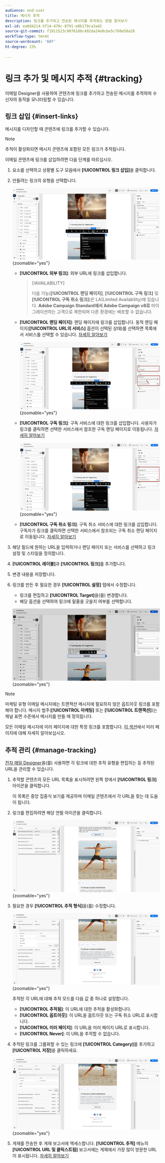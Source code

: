 ```yaml
---
audience: end-user
title: 메시지 추적
description: 링크를 추가하고 전송된 메시지를 추적하는 방법 알아보기
exl-id: ea0d4214-5f14-470c-8791-e8b179ca3a42
source-git-commit: f1911523c9076188c492da24e0cbe5c760e58a28
workflow-type: tm+mt
source-wordcount: '607'
ht-degree: 23%

---
```


# 링크 추가 및 메시지 추적 {#tracking}

이메일 Designer을 사용하여 콘텐츠에 링크를 추가하고 전송된 메시지를 추적하여 수신자의 동작을 모니터링할 수 있습니다.

## 링크 삽입 {#insert-links}

메시지를 디자인할 때 콘텐츠에 링크를 추가할 수 있습니다.

>[!NOTE]
>
>추적이 활성화되면 메시지 콘텐츠에 포함된 모든 링크가 추적됩니다.

이메일 콘텐츠에 링크를 삽입하려면 다음 단계를 따르십시오.

1. 요소를 선택하고 상황별 도구 모음에서 **[!UICONTROL 링크 삽입]**&#x200B;을 클릭합니다.

1. 만들려는 링크의 유형을 선택합니다.

   ![메시지 추적 도구에 링크를 삽입하는 인터페이스를 보여 주는 스크린샷](assets/message-tracking-insert-link.png){zoomable="yes"}

   * **[!UICONTROL 외부 링크]**: 외부 URL에 링크를 삽입합니다.

     >[!AVAILABILITY]
     >
     >다음 기능(**[!UICONTROL 랜딩 페이지]**, **[!UICONTROL 구독 링크]** 및 **[!UICONTROL 구독 취소 링크]**)은 LA(Limited Availability)에 있습니다. **Adobe Campaign Standard에서 Adobe Campaign v8로** 마이그레이션하는 고객으로 제한되며 다른 환경에는 배포할 수 없습니다.

   * **[!UICONTROL 랜딩 페이지]**: 랜딩 페이지에 링크를 삽입합니다. 동적 랜딩 페이지(**[!UICONTROL URL의 서비스]** 옵션이 선택된 상태)를 선택하면 목록에서 서비스를 선택할 수 있습니다. [자세히 알아보기](../landing-pages/create-lp.md#define-actions-on-form-submission)

     ![이메일 디자이너의 랜딩 페이지에 연결하는 인터페이스를 보여 주는 스크린샷](assets/email-link-to-landing-page.png){zoomable="yes"}

   * **[!UICONTROL 구독 링크]**: 구독 서비스에 대한 링크를 삽입합니다. 사용자가 링크를 클릭하면 선택한 서비스에서 참조한 구독 랜딩 페이지로 이동됩니다. [자세히 알아보기](../audience/manage-services.md#create-service)

     ![서비스 도구에서 기본 구독 링크를 만드는 인터페이스를 보여주는 스크린샷](assets/service-create-default-lp-link.png){zoomable="yes"}

   * **[!UICONTROL 구독 취소 링크]**: 구독 취소 서비스에 대한 링크를 삽입합니다. 구독자가 링크를 클릭하면 선택한 서비스에서 참조되는 구독 취소 랜딩 페이지로 이동됩니다. [자세히 알아보기](../audience/manage-services.md#create-service)

   <!--* **[!UICONTROL Mirror page]**: Add a link to display the email content in a web browser. [Learn more]-->

1. 해당 필드에 원하는 URL을 입력하거나 랜딩 페이지 또는 서비스를 선택하고 링크 설정 및 스타일을 정의합니다.

1. **[!UICONTROL 레이블]**&#x200B;과 **[!UICONTROL 링크]**&#x200B;를 추가합니다.

1. 변경 내용을 저장합니다.

1. 링크를 만든 후 필요한 경우 **[!UICONTROL 설정]** 탭에서 수정합니다.

   * 링크를 편집하고 **[!UICONTROL Target]**&#x200B;을(를) 변경합니다.
   * 해당 옵션을 선택하여 링크에 밑줄을 긋을지 여부를 선택합니다.

   ![메시지 추적 도구에서 링크 속성을 수정하기 위한 설정 인터페이스를 표시하는 스크린샷](assets/message-tracking-link-settings.png){zoomable="yes"}

>[!NOTE]
>
>마케팅 유형 이메일 메시지에는 트랜잭션 메시지에 필요하지 않은 옵트아웃 링크를 포함해야 합니다. 메시지 범주(**[!UICONTROL 마케팅]** 또는 **[!UICONTROL 트랜잭션]**)는 채널 표면 수준에서 메시지를 만들 때 정의됩니다.

모든 이메일 메시지에 미러 페이지에 대한 특정 링크를 포함합니다. [이 섹션](mirror-page.md)에서 미러 페이지에 대해 자세히 알아보십시오.

## 추적 관리 {#manage-tracking}

[전자 메일 Designer](create-email-content.md)을(를) 사용하면 각 링크에 대한 추적 유형을 편집하는 등 추적된 URL을 관리할 수 있습니다.

1. 추적할 콘텐츠의 모든 URL 목록을 표시하려면 왼쪽 창에서 **[!UICONTROL 링크]** 아이콘을 클릭합니다.

   이 목록은 중앙 집중식 보기를 제공하며 이메일 콘텐츠에서 각 URL을 찾는 데 도움이 됩니다.

1. 링크를 편집하려면 해당 연필 아이콘을 클릭합니다.

   ![메시지 추적 도구에서 링크를 편집하기 위한 인터페이스를 보여주는 스크린샷](assets/message-tracking-edit-links.png){zoomable="yes"}

1. 필요한 경우 **[!UICONTROL 추적 형식]**&#x200B;을(를) 수정합니다.

   ![메시지 추적 도구에서 추적 형식을 편집하기 위한 인터페이스를 보여주는 스크린샷](assets/message-tracking-edit-a-link.png){zoomable="yes"}

   추적된 각 URL에 대해 추적 모드를 다음 값 중 하나로 설정합니다.

   * **[!UICONTROL 추적됨]**: 이 URL에 대한 추적을 활성화합니다.
   * **[!UICONTROL 옵트아웃]**: 이 URL을 옵트아웃 또는 구독 취소 URL로 표시합니다.
   * **[!UICONTROL 미러 페이지]**: 이 URL을 미러 페이지 URL로 표시합니다.
   * **[!UICONTROL Never]**: 이 URL을 추적할 수 없습니다. <!--This information is saved: if the URL appears again in a future message, its tracking is automatically deactivated.-->

1. 추적된 링크를 그룹화할 수 있는 링크에 **[!UICONTROL Category]**&#x200B;를 추가하고 **[!UICONTROL 저장]**&#x200B;을 클릭하세요.

   ![메시지 추적 도구에서 추적된 링크에 범주를 추가하는 인터페이스를 보여주는 스크린샷](assets/message-tracking-edit-a-link_2.png){zoomable="yes"}

1. 게재를 전송한 후 게재 보고서에 액세스합니다. **[!UICONTROL 추적]** 메뉴의 **[!UICONTROL URL 및 클릭스트림]** 보고서에는 게재에서 가장 많이 방문한 URL이 표시됩니다. [자세히 알아보기](../reporting/gs-reports.md)